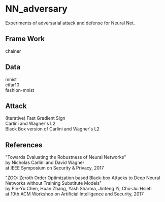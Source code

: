 # NN_adversary

Experiments of adversarial attack and defense for Neural Net.

## Frame Work
chainer

## Data
mnist  
cifar10  
fashion-mnist 

## Attack
(Iterative) Fast Gradient Sign  
Carlini and Wagner's L2  
Black Box version of Carlini and Wagner's L2

## References
"Towards Evaluating the Robustness of Neural Networks"  
by Nicholas Carlini and David Wagner  
at IEEE Symposium on Security & Privacy, 2017

"ZOO: Zeroth Order Optimization based Black-box Attacks to Deep Neural Networks without Training Substitute Models"  
by Pin-Yu Chen, Huan Zhang, Yash Sharma, Jinfeng Yi, Cho-Jui Hsieh  
at 10th ACM Workshop on Artificial Intelligence and Security, 2017

